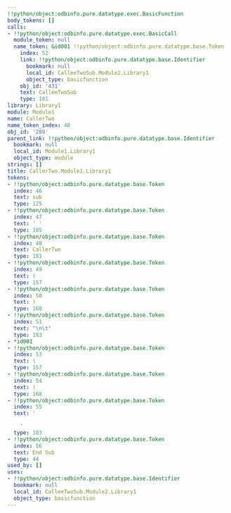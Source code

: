 ```yaml
---
!!python/object:odbinfo.pure.datatype.exec.BasicFunction
body_tokens: []
calls:
- !!python/object:odbinfo.pure.datatype.exec.BasicCall
  module_token: null
  name_token: &id001 !!python/object:odbinfo.pure.datatype.base.Token
    index: 52
    link: !!python/object:odbinfo.pure.datatype.base.Identifier
      bookmark: null
      local_id: CalleeTwoSub.Module2.Library1
      object_type: basicfunction
    obj_id: '431'
    text: CalleeTwoSub
    type: 181
library: Library1
module: Module1
name: CallerTwo
name_token_index: 48
obj_id: '289'
parent_link: !!python/object:odbinfo.pure.datatype.base.Identifier
  bookmark: null
  local_id: Module1.Library1
  object_type: module
strings: []
title: CallerTwo.Module1.Library1
tokens:
- !!python/object:odbinfo.pure.datatype.base.Token
  index: 46
  text: sub
  type: 125
- !!python/object:odbinfo.pure.datatype.base.Token
  index: 47
  text: ' '
  type: 185
- !!python/object:odbinfo.pure.datatype.base.Token
  index: 48
  text: CallerTwo
  type: 181
- !!python/object:odbinfo.pure.datatype.base.Token
  index: 49
  text: (
  type: 157
- !!python/object:odbinfo.pure.datatype.base.Token
  index: 50
  text: )
  type: 168
- !!python/object:odbinfo.pure.datatype.base.Token
  index: 51
  text: "\n\t"
  type: 183
- *id001
- !!python/object:odbinfo.pure.datatype.base.Token
  index: 53
  text: (
  type: 157
- !!python/object:odbinfo.pure.datatype.base.Token
  index: 54
  text: )
  type: 168
- !!python/object:odbinfo.pure.datatype.base.Token
  index: 55
  text: '

    '
  type: 183
- !!python/object:odbinfo.pure.datatype.base.Token
  index: 56
  text: End Sub
  type: 44
used_by: []
uses:
- !!python/object:odbinfo.pure.datatype.base.Identifier
  bookmark: null
  local_id: CalleeTwoSub.Module2.Library1
  object_type: basicfunction
---
```

